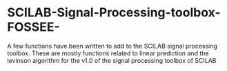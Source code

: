 # SCILAB-Signal-Processing-toolbox-FOSSEE-
A few functions have been written to add to the SCILAB signal processing toolbox. These are mostly functions related to linear prediction and the levinson algorithm for the v1.0 of the signal processing toolbox of SCILAB
